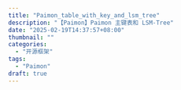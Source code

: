 ```yaml
---
title: "Paimon_table_with_key_and_lsm_tree"
description: "【Paimon】Paimon 主键表和 LSM-Tree"
date: "2025-02-19T14:37:57+08:00"
thumbnail: ""
categories:
  - "开源框架"
tags:
  - "Paimon"
draft: true
---
```

